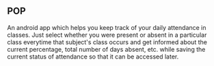## POP

An android app which helps you keep track of your daily attendance in classes. Just select whether you were present or absent in a particular class everytime that subject's class occurs and get informed about the current percentage, total number of days absent, etc. while saving the current status of attendance so that it can be accessed later. 
